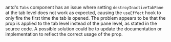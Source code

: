 antd's `Tabs` component has an issue where setting `destroyInactiveTabPane` at the tab level does not work as expected, causing the `useEffect` hook to only fire the first time the tab is opened. The problem appears to be that the prop is applied to the tab level instead of the pane level, as stated in the source code. A possible solution could be to update the documentation or implementation to reflect the correct usage of the prop.

